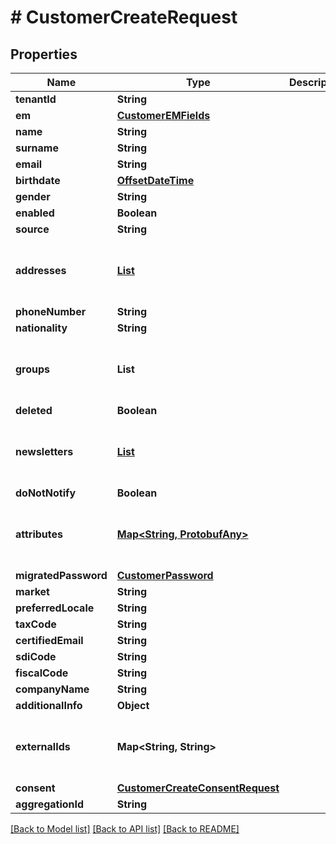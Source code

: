 # # CustomerCreateRequest


## Properties 


Name | Type | Description | Notes
------------ | ------------- | ------------- | -------------
**tenantId**| **String** |   | [optional]
**em**| [**CustomerEMFields**](CustomerEMFields.md) |   | [optional]
**name**| **String** |   | [optional]
**surname**| **String** |   | [optional]
**email**| **String** |   | [optional]
**birthdate**| [**OffsetDateTime**](OffsetDateTime.md) |   | [optional]
**gender**| **String** |   | [optional]
**enabled**| **Boolean** |   | [optional]
**source**| **String** |   | [optional]
**addresses**| [**List<CustomerAddressEntity>**](CustomerAddressEntity.md) |   | [optional] [default to new ArrayList<>()]
**phoneNumber**| **String** |   | [optional]
**nationality**| **String** |   | [optional]
**groups**| **List<String>** |   | [optional] [default to new ArrayList<>()]
**deleted**| **Boolean** |   | [optional]
**newsletters**| [**List<CustomerNewsletterRequest>**](CustomerNewsletterRequest.md) |   | [optional] [default to new ArrayList<>()]
**doNotNotify**| **Boolean** |   | [optional]
**attributes**| [**Map<String, ProtobufAny>**](ProtobufAny.md) |   | [optional] [default to new HashMap<>()]
**migratedPassword**| [**CustomerPassword**](CustomerPassword.md) |   | [optional]
**market**| **String** |   | [optional]
**preferredLocale**| **String** |   | [optional]
**taxCode**| **String** |   | [optional]
**certifiedEmail**| **String** |   | [optional]
**sdiCode**| **String** |   | [optional]
**fiscalCode**| **String** |   | [optional]
**companyName**| **String** |   | [optional]
**additionalInfo**| **Object** |   | [optional]
**externalIds**| **Map<String, String>** |   | [optional] [default to new HashMap<>()]
**consent**| [**CustomerCreateConsentRequest**](CustomerCreateConsentRequest.md) |   | [optional]
**aggregationId**| **String** |   | [optional]


[[Back to Model list]](../../README.md#models) [[Back to API list]](../../README.md#endpoints) [[Back to README]](../../README.md)

